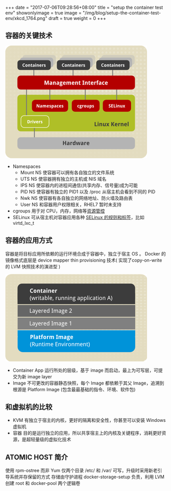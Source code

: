 +++
date = "2017-07-06T09:28:56+08:00"
title = "setup the container test env"
showonlyimage = true
image = "/img/blog/setup-the-container-test-env/xkcd_1764.png"
draft = true
weight = 0
+++

## 容器的关键技术

![Key tech of container](/img/blog/setup-the-container-test-env/lxc_architecture.png)

- Namespaces
  * Mount NS 使容器可以拥有各自独立的文件系统
  * UTS NS 使容器拥有独立的主机或 NIS 域名
  * IPS NS 使容器内的进程间通信(共享内存、信号量)成为可能
  * PID NS 使容器有独立的 PID1 以及 /proc 从宿主机会看到不同的 PID
  * Nwk NS 使容器有各自独立的网络地址、防火墙及路由表
  * User NS 和容器用户权限相关，RHEL7 暂时未支持
- cgroups 用于对 CPU，内存，网络等[资源管控](https://access.redhat.com/documentation/en-US/Red_Hat_Enterprise_Linux/7/html/Resource_Management_Guide/index.html)
- SELinux 可从宿主机对容器应用各种 [SELinux 的规则和标签](https://access.redhat.com/documentation/en-US/Red_Hat_Enterprise_Linux/7/html/SELinux_Users_and_Administrators_Guide/chap-Security-Enhanced_Linux-sVirt.html)，比如 virtd_lxc_t

## 容器的应用方式

容器是将目标应用所依赖的运行环境合成于容器中，独立于宿主 OS 。
Docker 的镜像格式底层是 device mapper thin provisioning 技术( 实现了copy-on-write 的 LVM 快照技术的演进型 )

![Docker Image](/img/blog/setup-the-container-test-env/docker_structure.png)

- Container App 运行所处的层级，基于 image 而启动，最上为可写层，可提交为新 image layer
- Image 不可更改的容器静态快照，每个 Image 都依赖于其父 Image，追溯到根源是 Platform Image (包含最最基础的指令、环境、软件包)

## 和虚拟机的比较

- KVM 有独立于宿主的内核，更好的隔离和安全性，你甚至可以安装 Windows 虚拟机
- 容器 目的是运行独立的应用，所以共享宿主上的内核及关键程序，消耗更好资源，是超轻量级的虚拟化技术

## ATOMIC HOST 简介

使用 rpm-ostree 而非 Yum
仅两个目录 /etc/ 和 /var/ 可写，升级时采用新老引导系统并存保留的方式
存储由守护进程 docker-storage-setup 负责，利用 LVM 创建 root 和 docker-pool 两个逻辑卷
